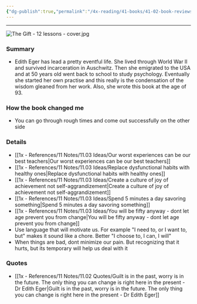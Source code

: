 ```yaml
---
{"dg-publish":true,"permalink":"/4x-reading/41-books/41-02-book-reviews/the-gift-12-lessons-to-save-your-life-edith-eger/","title":"The Gift - 12 Lessons to save your life - Edith Eger","created":"2023-11-10T21:19:25.000+03:00","updated":"2024-02-14T20:17:40.466+03:00"}
---
```


---
![The Gift - 12 lessons - cover.jpg](/img/user/4x%20-%20Reading/41%20Books/41.02%20Book%20reviews/The%20Gift%20-%2012%20lessons%20-%20cover.jpg)
### Summary
- Edith Eger has lead a pretty eventful life. She lived through World War II and survived incarceration in Auschwitz. Then she emigrated to the USA and at 50 years old went back to school to study psychology. Eventually she started her own practise and this really is the condensation of the wisdom gleaned from her work. Also, she wrote this book at the age of 93.

### How the book changed me
- You can go through rough times and come out successfully on the other side

### Details
- [[1x - References/11 Notes/11.03 Ideas/Our worst experiences can be our best teachers\|Our worst experiences can be our best teachers]]
- [[1x - References/11 Notes/11.03 Ideas/Replace dysfunctional habits with healthy ones\|Replace dysfunctional habits with healthy ones]]
- [[1x - References/11 Notes/11.03 Ideas/Create a culture of joy of achievement not self-aggrandizement\|Create a culture of joy of achievement not self-aggrandizement]]
- [[1x - References/11 Notes/11.03 Ideas/Spend 5 minutes a day savoring something\|Spend 5 minutes a day savoring something]]
- [[1x - References/11 Notes/11.03 Ideas/You will be fifty anyway - dont let age prevent you from change\|You will be fifty anyway - dont let age prevent you from change]]
- Use language that will motivate us. For example "I need to, or I want to, but" makes it sound like a chore. Better "I choose to, I can, I will"
- When things are bad, dont minimize our pain. But recognizing that it hurts, but its temporary will help us deal with it

### Quotes
- [[1x - References/11 Notes/11.02 Quotes/Guilt is in the past, worry is in the future. The only thing you can change is right here in the present - Dr Edith Eger\|Guilt is in the past, worry is in the future. The only thing you can change is right here in the present - Dr Edith Eger]]


